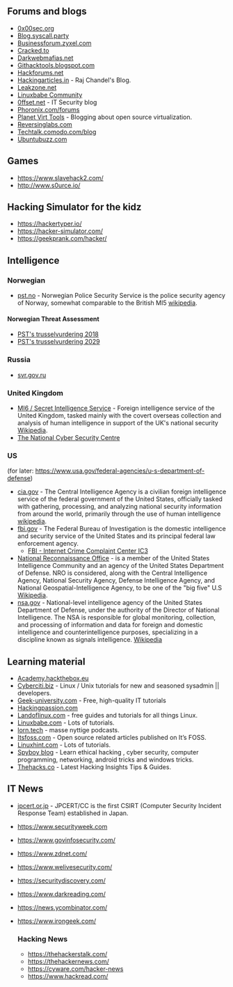 
 ## Forums and blogs
  - [0x00sec.org](https://0x00sec.org)
  - [Blog.syscall.party](https://blog.syscall.party)
  - [Businessforum.zyxel.com](https://businessforum.zyxel.com)
  - [Cracked.to](https://cracked.to)
  - [Darkwebmafias.net](https://darkwebmafias.net)
  - [Githacktools.blogspot.com](https://githacktools.blogspot.com)
  - [Hackforums.net](https://hackforums.net)
  - [Hackingarticles.in](hackingarticles.in) - Raj Chandel's Blog.
  - [Leakzone.net](https://leakzone.net)
  - [Linuxbabe Community](https://community.linuxbabe.com)
  - [0ffset.net](https://0ffset.net) - IT Security blog
  - [Phoronix.com/forums](https://www.phoronix.com/forums)
  - [Planet Virt Tools](https://planet.virt-tools.org) - Blogging about open source virtualization.
  - [Reversinglabs.com](https://blog.reversinglabs.com)
  - [Techtalk.comodo.com/blog](https://techtalk.comodo.com/blog)
  - [Ubuntubuzz.com](https://www.ubuntubuzz.com)

## Games
- https://www.slavehack2.com/
- http://www.s0urce.io/

## Hacking Simulator for the kidz
- https://hackertyper.io/
- https://hacker-simulator.com/
- https://geekprank.com/hacker/


## Intelligence

  ### Norwegian
  - [pst.no](https://pst.no/) - Norwegian Police Security Service is the police security agency of Norway, somewhat comparable to the British MI5 [wikipedia](https://en.wikipedia.org/wiki/Norwegian_Police_Security_Service).
  #### Norwegian Threat Assessment
  - [PST's trusselvurdering 2018](https://www.pst.no/alle-artikler/trusselvurderinger/trusselvurdering-2018/)
  - [PST's trusselvurdering 2029](https://www.pst.no/alle-artikler/trusselvurderinger/trusselvurdering-2019/)

  ### Russia
  - [svr.gov.ru](http://svr.gov.ru/)

  ### United Kingdom
  - [MI6 / Secret Intelligence Service](https://www.sis.gov.uk/) - Foreign intelligence service of the United Kingdom, tasked mainly with the covert overseas collection and analysis of human intelligence in support of the UK's national security [Wikipedia](https://en.wikipedia.org/wiki/Secret_Intelligence_Service).
  - [The National Cyber Security Centre](https://www.ncsc.gov.uk/)

  ### US
  (for later: https://www.usa.gov/federal-agencies/u-s-department-of-defense)
  - [cia.gov](https://www.cia.gov/) - The Central Intelligence Agency is a civilian foreign intelligence service of the federal government of the United States, officially tasked with gathering, processing, and analyzing national security information from around the world, primarily through the use of human intelligence [wikipedia](https://en.wikipedia.org/wiki/Central_Intelligence_Agency).
  - [fbi.gov](https://www.fbi.gov/) - The Federal Bureau of Investigation is the domestic intelligence and security service of the United States and its principal federal law enforcement agency.
    - [FBI - Internet Crime Complaint Center IC3](https://www.ic3.gov)
  - [National Reconnaissance Office](https://www.nro.gov/) -  is a member of the United States Intelligence Community and an agency of the United States Department of Defense. NRO is considered, along with the Central Intelligence Agency, National Security Agency, Defense Intelligence Agency, and National Geospatial-Intelligence Agency, to be one of the "big five" U.S [Wikipedia](https://en.wikipedia.org/wiki/National_Reconnaissance_Office).
  - [nsa.gov](https://www.nsa.gov/) - National-level intelligence agency of the United States Department of Defense, under the authority of the Director of National Intelligence. The NSA is responsible for global monitoring, collection, and processing of information and data for foreign and domestic intelligence and counterintelligence purposes, specializing in a discipline known as signals intelligence. [Wikipedia](https://en.wikipedia.org/wiki/National_Security_Agency)


## Learning material
- [Academy.hackthebox.eu](https://academy.hackthebox.eu)
- [Cyberciti.biz](https://www.cyberciti.biz) - Linux / Unix tutorials for new and seasoned sysadmin || developers.
- [Geek-university.com](https://geek-university.com) - Free, high-quality IT tutorials
- [Hackingpassion.com](https://hackingpassion.com)
- [Landoflinux.com](https://www.landoflinux.com/index.html) - free guides and tutorials for all things Linux.
- [Linuxbabe.com](https://www.linuxbabe.com) - Lots of tutorials.
- [lorn.tech](https://www.lorn.tech/) - masse nyttige podcasts.
- [Itsfoss.com](https://itsfoss.com) - Open source related articles published on It’s FOSS.
- [Linuxhint.com](https://linuxhint.com) - Lots of tutorials.
- [Spyboy blog](https://spyboy.blog) - Learn ethical hacking , cyber security, computer programming, networking, android tricks and windows tricks.
- [Thehacks.co](https://thehacks.co) - Latest Hacking Insights Tips & Guides.

## IT News
- [jpcert.or.jp](https://www.jpcert.or.jp/english/) - JPCERT/CC is the first CSIRT (Computer Security Incident Response Team) established in Japan.
- https://www.securityweek.com
- https://www.govinfosecurity.com/
- https://www.zdnet.com/
- https://www.welivesecurity.com/
- https://securitydiscovery.com/
- https://www.darkreading.com/
- https://news.ycombinator.com/
- https://www.irongeek.com/

  ### Hacking News
  - https://thehackerstalk.com/
  - https://thehackernews.com/
  - https://cyware.com/hacker-news
  - https://www.hackread.com/
